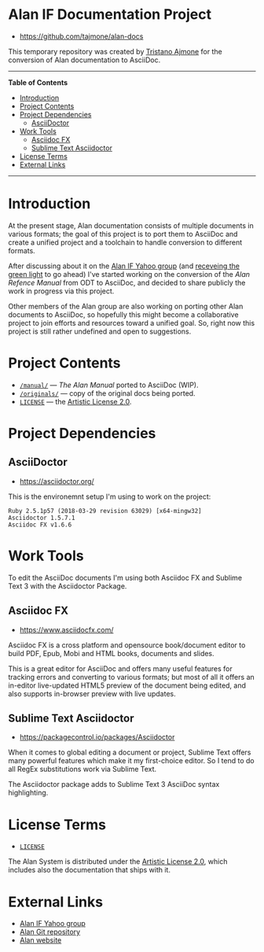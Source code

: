 # Alan IF Documentation Project

- https://github.com/tajmone/alan-docs

This temporary repository was created by [Tristano Ajmone] for the conversion of Alan documentation to AsciiDoc.


-----

**Table of Contents**

<!-- MarkdownTOC autolink="true" bracket="round" autoanchor="false" lowercase="only_ascii" uri_encoding="true" levels="1,2,3" -->

- [Introduction](#introduction)
- [Project Contents](#project-contents)
- [Project Dependencies](#project-dependencies)
    - [AsciiDoctor](#asciidoctor)
- [Work Tools](#work-tools)
    - [Asciidoc FX](#asciidoc-fx)
    - [Sublime Text Asciidoctor](#sublime-text-asciidoctor)
- [License Terms](#license-terms)
- [External Links](#external-links)

<!-- /MarkdownTOC -->

-----

# Introduction

At the present stage, Alan documentation consists of multiple documents in various formats; the goal of this project is to port them to AsciiDoc and create a unified project and a toolchain to handle conversion to different formats.

After discussing about it on the [Alan IF Yahoo group]  (and [receveing the green light] to go ahead) I've started working on the conversion of the _Alan Refence Manual_ from ODT to AsciiDoc, and decided to share publicly the work in progress via this project.

Other members of the Alan group are also working on porting other Alan documents to AsciiDoc, so hopefully this might become a collaborative project to join efforts and resources toward a unified goal. So, right now this project is still rather undefined and open to suggestions.

# Project Contents

- [`/manual/`](./manual) — _The Alan Manual_ ported to AsciiDoc (WIP).
- [`/originals/`](./originals) — copy of the original docs being ported.
- [`LICENSE`](./LICENSE) — the [Artistic License 2.0].

# Project Dependencies

## AsciiDoctor

- https://asciidoctor.org/

This is the environemnt setup I'm using to work on the project:

    Ruby 2.5.1p57 (2018-03-29 revision 63029) [x64-mingw32]
    Asciidoctor 1.5.7.1
    Asciidoc FX v1.6.6


# Work Tools

To edit the AsciiDoc documents I'm using both Asciidoc FX and Sublime Text 3 with the Asciidoctor Package.

## Asciidoc FX

- https://www.asciidocfx.com/

Asciidoc FX is a cross platform and opensource book/document editor to build PDF, Epub, Mobi and HTML books, documents and slides.

This is a great editor for AsciiDoc and offers many useful features for tracking errors and converting to various formats; but most of all it offers an in-editor live-updated HTML5 preview of the document being edited, and also supports in-browser preview with live updates.


## Sublime Text Asciidoctor

- https://packagecontrol.io/packages/Asciidoctor

When it comes to global editing a document or project, Sublime Text offers many powerful features which make it my first-choice editor. So I tend to do all RegEx substitutions work via Sublime Text.

The Asciidoctor package adds to Sublime Text 3 AsciiDoc syntax highlighting.


# License Terms

- [`LICENSE`](./LICENSE)

The Alan System is distributed under the [Artistic License 2.0], which includes also the documentation that ships with it.


# External Links

- [Alan IF Yahoo group]
- [Alan Git repository]
- [Alan website]


<!-----------------------------------------------------------------------------
                               REFERENCE LINKS                                
------------------------------------------------------------------------------>


[Artistic License 2.0]: https://www.perlfoundation.org/artistic-license-20.html "Read the full text of the Artistic License 2.0 at The Perl Foundation website"

[Tristano Ajmone]: https://github.com/tajmone "View Tristano Ajmone's GitHub profile"


<!-- Citations  -------------------------------------------------------------->

[receveing the green light]: https://groups.yahoo.com/neo/groups/alan-if/conversations/messages/3513

<!-- Alan Links -------------------------------------------------------------->

[Alan IF Yahoo group]: https://groups.yahoo.com/neo/groups/alan-if/info "Visit the Alan IF group at Yahoo! Groups"
[Alan Git repository]: https://bitbucket.org/alanif/alan "Visit Alan Git repository on Bitbucket"
[Alan website]: https://www.alanif.se/ "Visit Alan official website"

<!-- Project Files ----------------------------------------------------------->




<!-- EOF -->

